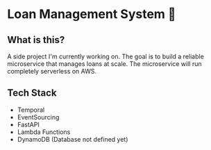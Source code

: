 # Loan Management System :construction_worker:

## What is this?
A side project I'm currently working on. The goal is to build a reliable microservice that manages loans at scale. The microservice will run completely serverless on AWS.

## Tech Stack
- Temporal
- EventSourcing
- FastAPI
- Lambda Functions
- DynamoDB (Database not defined yet)